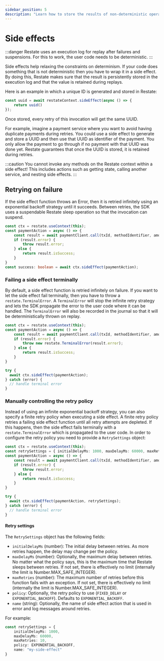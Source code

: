 ```yaml
---
sidebar_position: 5
description: "Learn how to store the results of non-deterministic operations."
---
```


# Side effects

:::danger
Restate uses an execution log for replay after failures and suspensions.
For this to work, the user code needs to be deterministic.
:::

Side effects help relaxing the constraints on determinism.
If your code does something that is not deterministic then you have to wrap it in a side effect.
By doing this, Restate makes sure that the result is persistently stored in the execution log
and that the value is retained during replays.

Here is an example in which a unique ID is generated and stored in Restate:

```typescript
const uuid = await restateContext.sideEffect(async () => {
    return uuid()
});
```

Once stored, every retry of this invocation will get the same UUID.

For example, imagine a payment service where you want to avoid having duplicate payments during retries.
You could use a side effect to generate and store a UUID and then use that UUID as identifier of the payment.
You only allow the payment to go through if no payment with that UUID was done yet.
Restate guarantees that once the UUID is stored, it is retained during retries.

:::caution
You cannot invoke any methods on the Restate context within a side effect!
This includes actions such as getting state, calling another service, and nesting side effects.
:::

## Retrying on failure

If the side effect function throws an Error, then it is retried infinitely using an exponential backoff strategy until it succeeds.
Between retries, the SDK uses a suspendable Restate sleep operation so that the invocation can suspend.

```typescript
const ctx = restate.useContext(this);
const paymentAction = async () => {
    const result = await paymentClient.call(txId, methodIdentifier, amount);
    if (result.error) {
        throw result.error;
    } else {
        return result.isSuccess;
    }
}
const success: boolean = await ctx.sideEffect(paymentAction);
```

### Failing a side effect terminally

By default, a side effect function is retried infinitely on failure.
If you want to let the side effect fail terminally, then you have to throw a `restate.TerminalError`.
A `TerminalError` will stop the infinite retry strategy and lets the SDK propagate the error to the user code where it can be handled.
The `TerminalError` will also be recorded in the journal so that it will be deterministically thrown on replay.

```typescript
const ctx = restate.useContext(this);
const paymentAction = async () => {
    const result = await paymentClient.call(txId, methodIdentifier, amount);
    if (result.error) {
        throw new restate.TerminalError(result.error);
    } else {
        return result.isSuccess;
    }
}

try {
  await ctx.sideEffect(paymentAction);
} catch (error) {
  // handle terminal error
}
```

### Manually controlling the retry policy

Instead of using an infinite exponential backoff strategy, you can also specify a finite retry policy when executing a side effect.
A finite retry policy retries a failing side effect function until all retry attempts are depleted.
If this happens, then the side effect fails terminally with a `restate.TerminalError` which is propagated to the user code.
In order to configure the retry policy you need to provide a `RetrySettings` object:

```typescript
const ctx = restate.useContext(this);
const retrySettings = { initialDelayMs: 1000, maxDelayMs: 60000, maxRetries: 10 }
const paymentAction = async () => {
    const result = await paymentClient.call(txId, methodIdentifier, amount);
    if (result.error) {
        throw result.error;
    } else {
        return result.isSuccess;
    }
}

try {
  await ctx.sideEffect(paymentAction, retrySettings);
} catch (error) {
  // handle terminal error
}
```

#### Retry settings

The `RetrySettings` object has the following fields:
- `initialDelayMs` (number): The initial delay between retries. As more retries happen, the delay may change per the policy.
- `maxDelayMs` (number): Optionally, the maximum delay between retries. No matter what the policy says, this is the maximum time
  that Restate sleeps between retries. If not set, there is effectively no limit (internally the limit is Number.MAX_SAFE_INTEGER).
- `maxRetries` (number): The maximum number of retries before this function fails with an exception. If not set, there is effectively no limit (internally the limit is Number.MAX_SAFE_INTEGER).
- `policy`:  Optionally, the retry policy to use (`FIXED_DELAY` or `EXPONENTIAL_BACKOFF`). Defaults to `EXPONENTIAL_BACKOFF`.
- `name` (string): Optionally, the name of side effect action that is used in error and log messages around retries.

For example:
```typescript
const retrySettings = {
    initialDelayMs: 1000,
    maxDelayMs: 60000,
    maxRetries: 10,
    policy: EXPONENTIAL_BACKOFF,
    name: "my-side-effect"
}
```
